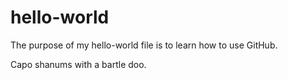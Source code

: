 # hello-world
The purpose of my hello-world file is to learn how to use GitHub.

Capo shanums with a bartle doo.
